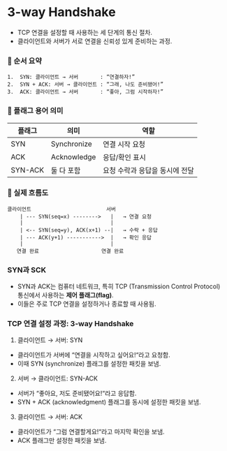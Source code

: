 # 3-way Handshake

- TCP 연결을 설정할 때 사용하는 세 단계의 통신 절차. 
- 클라이언트와 서버가 서로 연결을 신뢰성 있게 준비하는 과정.


### 📌 순서 요약
	1.	SYN: 클라이언트 → 서버       : “연결하자!”
	2.	SYN + ACK: 서버 → 클라이언트 : “그래, 나도 준비됐어!”
	3.	ACK: 클라이언트 → 서버       : “좋아, 그럼 시작하자!”


### 📌 플래그 용어 의미
| 플래그     | 의미           | 역할                                |
|------------|----------------|-------------------------------------|
| SYN        | Synchronize    | 연결 시작 요청                      |
| ACK        | Acknowledge    | 응답/확인 표시                      |
| SYN-ACK    | 둘 다 포함     | 요청 수락과 응답을 동시에 전달     |


### 🧭 실제 흐름도
```text
클라이언트                        서버
    | --- SYN(seq=x) -------->   |   → 연결 요청
    |                            |
    | <-- SYN(seq=y), ACK(x+1) --|   → 수락 + 응답
    | --- ACK(y+1) ----------->  |   → 확인 응답
    |                            |
   연결 완료                    연결 완료
```

### SYN과 SCK
- SYN과 ACK는 컴퓨터 네트워크, 특히 TCP (Transmission Control Protocol) 통신에서 사용하는 **제어 플래그(flag)**. 
- 이들은 주로 TCP 연결을 설정하거나 종료할 때 사용됨.


### TCP 연결 설정 과정: 3-way Handshake 
1. 클라이언트 → 서버: SYN
  - 클라이언트가 서버에 “연결을 시작하고 싶어요!“라고 요청함.
  - 이때 SYN (synchronize) 플래그를 설정한 패킷을 보냄.
2. 서버 → 클라이언트: SYN-ACK
  - 서버가 “좋아요, 저도 준비됐어요!“라고 응답함.
  - SYN + ACK (acknowledgment) 플래그를 동시에 설정한 패킷을 보냄.
3. 클라이언트 → 서버: ACK
  - 클라이언트가 “그럼 연결할게요!“라고 마지막 확인을 보냄.
  - ACK 플래그만 설정한 패킷을 보냄.
